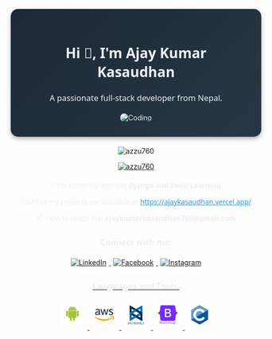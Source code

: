 <div align="center" style="background: linear-gradient(135deg, #1c2833, #283747); color: #ecf0f1; padding: 30px; border-radius: 15px; box-shadow: 0 4px 8px rgba(0, 0, 0, 0.3);">
  <h1 style="font-family: 'Segoe UI', Tahoma, Geneva, Verdana, sans-serif; font-weight: 700; margin-bottom: 10px;">Hi 👋, I'm Ajay Kumar Kasaudhan</h1>
  <h3 style="font-family: 'Segoe UI', Tahoma, Geneva, Verdana, sans-serif; font-weight: 400; margin-bottom: 20px;">A passionate full-stack developer from Nepal.</h3>
  <img src="https://cdn.dribbble.com/users/1162077/screenshots/3848914/programmer.gif" alt="Coding" width="400" style="border-radius: 10px;">
</div>

<p align="center" style="margin-top: 20px;">
  <img src="https://komarev.com/ghpvc/?username=azzu760&label=Profile%20views&color=0e75b6&style=flat" alt="azzu760" />
</p>

<p align="center" style="margin-top: 10px;">
  <a href="https://github.com/ryo-ma/github-profile-trophy">
    <img src="https://github-profile-trophy.vercel.app/?username=azzu760" alt="azzu760" />
  </a>
</p>

<div align="center" style="margin-top: 20px; color: #ecf0f1;">
  <p style="font-family: 'Segoe UI', Tahoma, Geneva, Verdana, sans-serif;">🌱 I’m currently learning <strong>Django and Deep Learning</strong></p>
  <p style="font-family: 'Segoe UI', Tahoma, Geneva, Verdana, sans-serif;">👨‍💻 All of my projects are available at <a href="https://ajaykasaudhan.vercel.app/" style="color: #3498db;">https://ajaykasaudhan.vercel.app/</a></p>
  <p style="font-family: 'Segoe UI', Tahoma, Geneva, Verdana, sans-serif;">📫 How to reach me: <strong>ajaykumarkasaudhan760@gmail.com</strong></p>
</div>

<div align="center" style="margin-top: 20px;">
  <h3 style="font-family: 'Segoe UI', Tahoma, Geneva, Verdana, sans-serif; color: #ecf0f1;">Connect with me:</h3>
  <p>
    <a href="https://linkedin.com/in/ajay-kumar-kasaudhan-baniya-968826236" target="_blank">
      <img src="https://raw.githubusercontent.com/rahuldkjain/github-profile-readme-generator/master/src/images/icons/Social/linked-in-alt.svg" alt="LinkedIn" height="30" width="40" style="margin: 5px; transition: transform 0.3s ease-in-out;" onmouseover="this.style.transform='scale(1.1)'" onmouseout="this.style.transform='scale(1)'"/>
    </a>
    <a href="https://fb.com/a.j.a.y.587263" target="_blank">
      <img src="https://raw.githubusercontent.com/rahuldkjain/github-profile-readme-generator/master/src/images/icons/Social/facebook.svg" alt="Facebook" height="30" width="40" style="margin: 5px; transition: transform 0.3s ease-in-out;" onmouseover="this.style.transform='scale(1.1)'" onmouseout="this.style.transform='scale(1)'"/>
    </a>
    <a href="https://instagram.com/0nly.azzu" target="_blank">
      <img src="https://raw.githubusercontent.com/rahuldkjain/github-profile-readme-generator/master/src/images/icons/Social/instagram.svg" alt="Instagram" height="30" width="40" style="margin: 5px; transition: transform 0.3s ease-in-out;" onmouseover="this.style.transform='scale(1.1)'" onmouseout="this.style.transform='scale(1)'"/>
  </p>
</div>

<div align="center" style="margin-top: 20px;">
  <h3 style="font-family: 'Segoe UI', Tahoma, Geneva, Verdana, sans-serif; color: #ecf0f1;">Languages and Tools:</h3>
  <p>
    <a href="https://developer.android.com" target="_blank" rel="noreferrer"> <img src="https://raw.githubusercontent.com/devicons/devicon/master/icons/android/android-original-wordmark.svg" alt="android" width="40" height="40" style="margin: 5px; transition: transform 0.3s ease-in-out; background: rgba(255, 255, 255, 0.1); border-radius: 5px; padding: 5px;" onmouseover="this.style.transform='scale(1.1)'" onmouseout="this.style.transform='scale(1)'"/> </a>
    <a href="https://aws.amazon.com" target="_blank" rel="noreferrer"> <img src="https://raw.githubusercontent.com/devicons/devicon/master/icons/amazonwebservices/amazonwebservices-original-wordmark.svg" alt="aws" width="40" height="40" style="margin: 5px; transition: transform 0.3s ease-in-out; background: rgba(255, 255, 255, 0.1); border-radius: 5px; padding: 5px;" onmouseover="this.style.transform='scale(1.1)'" onmouseout="this.style.transform='scale(1)'"/> </a>
    <a href="https://backbonejs.org" target="_blank" rel="noreferrer"> <img src="https://raw.githubusercontent.com/devicons/devicon/master/icons/backbonejs/backbonejs-original-wordmark.svg" alt="backbonejs" width="40" height="40" style="margin: 5px; transition: transform 0.3s ease-in-out; background: rgba(255, 255, 255, 0.1); border-radius: 5px; padding: 5px;" onmouseover="this.style.transform='scale(1.1)'" onmouseout="this.style.transform='scale(1)'"/> </a>
    <a href="https://getbootstrap.com" target="_blank" rel="noreferrer"> <img src="https://raw.githubusercontent.com/devicons/devicon/master/icons/bootstrap/bootstrap-plain-wordmark.svg" alt="bootstrap" width="40" height="40" style="margin: 5px; transition: transform 0.3s ease-in-out; background: rgba(255, 255, 255, 0.1); border-radius: 5px; padding: 5px;" onmouseover="this.style.transform='scale(1.1)'" onmouseout="this.style.transform='scale(1)'"/> </a>
    <a href="https://www.cprogramming.com/" target="_blank" rel="noreferrer"> <img src="https://raw.githubusercontent.com/devicons/devicon/master/icons/c/c-original.svg" alt="c" width="40" height="40" style="margin: 5px; transition: transform 0.3s ease-in-out; background: rgba(255, 255, 255, 0.1); border-radius: 5px; padding: 5px;" onmouseover="this.style.transform='scale(1.1)'" onmouseout="this.style.transform='scale(1)'"/> </a>
    <a href="https://www.w3schools.com/cpp/" target="_blank" rel="noreferrer"> <img src="https://raw.githubusercontent.com/devicons/devicon/master
